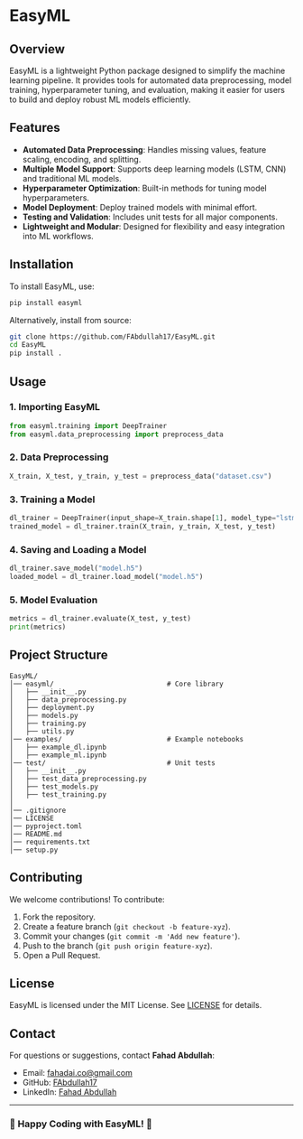 # EasyML


## Overview

EasyML is a lightweight Python package designed to simplify the machine learning pipeline. It provides tools for automated data preprocessing, model training, hyperparameter tuning, and evaluation, making it easier for users to build and deploy robust ML models efficiently.

## Features

- **Automated Data Preprocessing**: Handles missing values, feature scaling, encoding, and splitting.
- **Multiple Model Support**: Supports deep learning models (LSTM, CNN) and traditional ML models.
- **Hyperparameter Optimization**: Built-in methods for tuning model hyperparameters.
- **Model Deployment**: Deploy trained models with minimal effort.
- **Testing and Validation**: Includes unit tests for all major components.
- **Lightweight and Modular**: Designed for flexibility and easy integration into ML workflows.

## Installation

To install EasyML, use:

```bash
pip install easyml
```

Alternatively, install from source:

```bash
git clone https://github.com/FAbdullah17/EasyML.git
cd EasyML
pip install .
```

## Usage

### 1. Importing EasyML

```python
from easyml.training import DeepTrainer
from easyml.data_preprocessing import preprocess_data
```

### 2. Data Preprocessing

```python
X_train, X_test, y_train, y_test = preprocess_data("dataset.csv")
```

### 3. Training a Model

```python
dl_trainer = DeepTrainer(input_shape=X_train.shape[1], model_type="lstm", epochs=50)
trained_model = dl_trainer.train(X_train, y_train, X_test, y_test)
```

### 4. Saving and Loading a Model

```python
dl_trainer.save_model("model.h5")
loaded_model = dl_trainer.load_model("model.h5")
```

### 5. Model Evaluation

```python
metrics = dl_trainer.evaluate(X_test, y_test)
print(metrics)
```

## Project Structure

```
EasyML/
│── easyml/                            # Core library
│   ├── __init__.py
│   ├── data_preprocessing.py
│   ├── deployment.py
│   ├── models.py
│   ├── training.py
│   ├── utils.py
│── examples/                          # Example notebooks
│   ├── example_dl.ipynb
│   ├── example_ml.ipynb
│── test/                              # Unit tests
│   ├── __init__.py
│   ├── test_data_preprocessing.py
│   ├── test_models.py
│   ├── test_training.py
│
│── .gitignore
│── LICENSE
│── pyproject.toml
│── README.md
│── requirements.txt
│── setup.py
```

## Contributing

We welcome contributions! To contribute:
1. Fork the repository.
2. Create a feature branch (`git checkout -b feature-xyz`).
3. Commit your changes (`git commit -m 'Add new feature'`).
4. Push to the branch (`git push origin feature-xyz`).
5. Open a Pull Request.

## License

EasyML is licensed under the MIT License. See [LICENSE](./LICENSE) for details.

## Contact

For questions or suggestions, contact **Fahad Abdullah**:
- Email: [fahadai.co@gmail.com](mailto:fahadai.co@gmail.com)
- GitHub: [FAbdullah17](https://github.com/FAbdullah17)
- LinkedIn: [Fahad Abdullah](https://www.linkedin.com/in/fahad-abdullah-3bb72a270)

---

### 📌 Happy Coding with EasyML! 🚀

